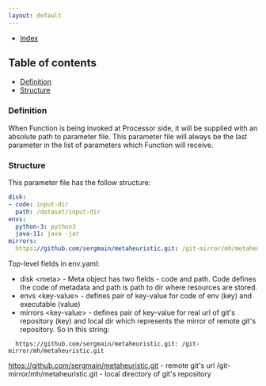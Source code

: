 ```yaml
---
layout: default
---
```


- [Index](/index)

## Table of contents

- [Definition](#definition)
- [Structure](#structure)


### Definition

When Function is being invoked at Processor side, it will be supplied with an absolute path to parameter file. 
This parameter file will always be the last parameter in the list of parameters which Function will receive.

### Structure

This parameter file has the follow structure:   

```yaml
disk:
- code: input-dir
  path: /dataset/input-dir
envs:
  python-3: python3
  java-11: java -jar
mirrors:
  https://github.com/sergmain/metaheuristic.git: /git-mirror/mh/metaheuristic.git
```

Top-level fields in env.yaml:   
- disk \<meta\> - Meta object has two fields - code and path. Code defines the code of metadata 
    and path is path to dir where resources are stored.    
- envs \<key-value\> - defines pair of key-value for code of env (key) and executable (value)
- mirrors \<key-value\> - defines pair of key-value for real url of git's repository (key) and 
    local dir which represents the mirror of remote git's repository. So in this string:   
```text
  https://github.com/sergmain/metaheuristic.git: /git-mirror/mh/metaheuristic.git
```
https://github.com/sergmain/metaheuristic.git - remote git's url
/git-mirror/mh/metaheuristic.git - local directory of git's repository
    
      
 